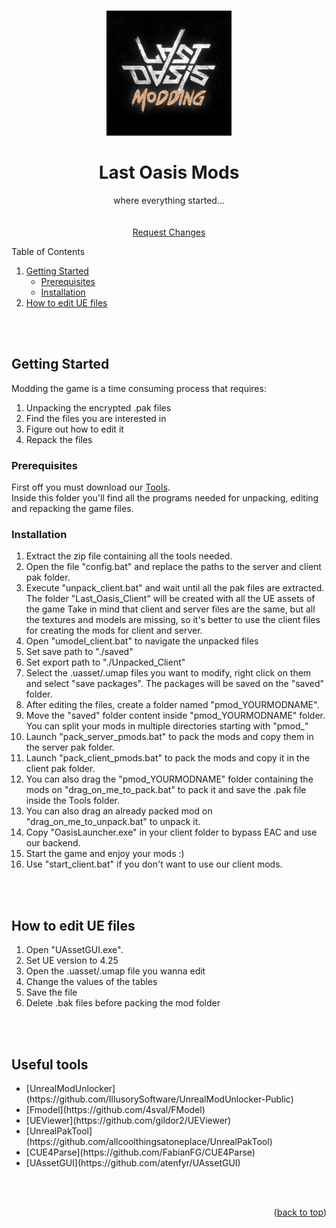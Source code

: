<!-- readme-top -->
<a name="readme-top"></a>


<!-- LOGO -->
<br />
<div align="center">
  <a href="https://github.com/iamBVC/Last-Oasis-Mods">
    <img src="images/logo.png" alt="Logo" height="200">
  </a>

  <h1 align="center">Last Oasis Mods</h1>

  <p align="center">
    where everything started...
    <br />
    <br />
    <br />
    <a href="https://github.com/iamBVC/Last-Oasis-Mods/issues">Request Changes</a>
    <br />
  </p>
</div>



<!-- TABLE OF CONTENTS -->
  <summary>Table of Contents</summary>
  <ol>
    <li>
      <a href="#getting-started">Getting Started</a>
      <ul>
        <li><a href="#prerequisites">Prerequisites</a></li>
        <li><a href="#installation">Installation</a></li>
      </ul>
    </li>
    <li>
      <a href="#how-to-edit-ue-files">How to edit UE files</a>
    </li>
  </ol>
<br />
<br />

<!-- GETTING STARTED -->
## Getting Started

Modding the game is a time consuming process that requires:
<ol>
  <li>
    Unpacking the encrypted .pak files
  </li>
  <li>
    Find the files you are interested in
  </li>
  <li>
    Figure out how to edit it
  </li>
  <li>
    Repack the files
  </li>
</ol>


<!-- Prerequisites -->
### Prerequisites
First off you must download our <a href="https://github.com/iamBVC/Last-Oasis-Mods/blob/master/Tools">Tools</a>.<br />
Inside this folder you'll find all the programs needed for unpacking, editing and repacking the game files.
<br />


<!-- Installation -->
### Installation
<ol>
  <li>
    Extract the zip file containing all the tools needed.
  </li>
  <li>
    Open the file "config.bat" and replace the paths to the server and client pak folder.
  </li>
  <li>
    Execute "unpack_client.bat" and wait until all the pak files are extracted.
	The folder "Last_Oasis_Client" will be created with all the UE assets of the game
	Take in mind that client and server files are the same, but all the textures and models are missing, so it's better to use the client files for creating the mods for client and server.
  </li>
  <li>
    Open "umodel_client.bat" to navigate the unpacked files
  </li>
  <li>
    Set save path to "./saved"
  </li>
  <li>
    Set export path to "./Unpacked_Client"
  </li>
  <li>
    Select the .uasset/.umap files you want to modify, right click on them and select "save packages".
    The packages will be saved on the "saved" folder.
  </li>
  <li>
    After editing the files, create a folder named "pmod_YOURMODNAME".
  </li>
  <li>
    Move the "saved" folder content inside "pmod_YOURMODNAME" folder.
	You can split your mods in multiple directories starting with "pmod_"
  </li>
  <li>
    Launch "pack_server_pmods.bat" to pack the mods and copy them in the server pak folder.
  </li>
  <li>
    Launch "pack_client_pmods.bat" to pack the mods and copy it in the client pak folder.
  </li>
  <li>
    You can also drag the "pmod_YOURMODNAME" folder containing the mods on "drag_on_me_to_pack.bat" to pack it and save the .pak file inside the Tools folder.
  </li>
  <li>
    You can also drag an already packed mod on "drag_on_me_to_unpack.bat" to unpack it.
  </li>
  <li>
    Copy "OasisLauncher.exe" in your client folder to bypass EAC and use our backend.
  </li>
  <li>
    Start the game and enjoy your mods :)
  </li>
  <li>
    Use "start_client.bat" if you don't want to use our client mods.
  </li>
</ol>
<br />
<br />


<!-- How to edit UE files -->
## How to edit UE files
<ol>
  <li>
    Open "UAssetGUI.exe".
  </li>
  <li>
    Set UE version to 4.25
  </li>
  <li>
    Open the .uasset/.umap file you wanna edit
  </li>
  <li>
    Change the values of the tables
  </li>
  <li>
    Save the file
  </li>
  <li>
    Delete .bak files before packing the mod folder
  </li>
</ol>
<br />
<br />

<!-- Useful tools -->
## Useful tools
<ul>
  <li>
    [UnrealModUnlocker](https://github.com/IllusorySoftware/UnrealModUnlocker-Public)
  </li>
  <li>
    [Fmodel](https://github.com/4sval/FModel)
  </li>
  <li>
    [UEViewer](https://github.com/gildor2/UEViewer)
  </li>
  <li>
    [UnrealPakTool](https://github.com/allcoolthingsatoneplace/UnrealPakTool)
  </li>
  <li>
    [CUE4Parse](https://github.com/FabianFG/CUE4Parse)
  </li>
  <li>
    [UAssetGUI](https://github.com/atenfyr/UAssetGUI)
  </li>
</ul>
<br />
<br />

<p align="right">(<a href="#readme-top">back to top</a>)</p>
